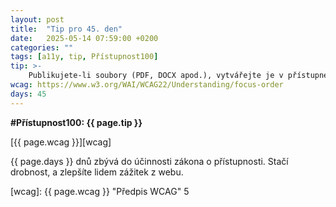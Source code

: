 ```yaml
---
layout: post
title:  "Tip pro 45. den"
date:   2025-05-14 07:59:00 +0200
categories: ""
tags: [a11y, tip, Přístupnost100]
tip: >- 
    Publikujete-li soubory (PDF, DOCX apod.), vytvářejte je v přístupné formě – používejte strukturované nadpisy, textové ekvivalenty pro obrázky a správné pořadí čtení.
wcag: https://www.w3.org/WAI/WCAG22/Understanding/focus-order
days: 45
---
```

**#Přístupnost100: {{ page.tip }}**

[{{ page.wcag }}][wcag]

{{ page.days }} dnů zbývá do účinnosti zákona o přístupnosti. Stačí drobnost, a zlepšíte lidem zážitek z webu.

[wcag]: {{ page.wcag }} "Předpis WCAG"
5